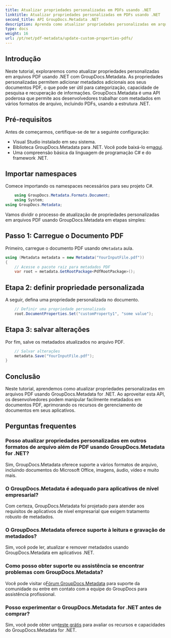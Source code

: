 ```yaml
---
title: Atualizar propriedades personalizadas em PDFs usando .NET
linktitle: Atualizar propriedades personalizadas em PDFs usando .NET
second_title: API GroupDocs.Metadata .NET
description: Aprenda como atualizar propriedades personalizadas em arquivos PDF usando .NET com GroupDocs.Metadata. Passos simples para manipular metadados PDF de forma eficiente.
type: docs
weight: 16
url: /pt/net/pdf-metadata/update-custom-properties-pdfs/
---
```

## Introdução
Neste tutorial, exploraremos como atualizar propriedades personalizadas em arquivos PDF usando .NET com GroupDocs.Metadata. As propriedades personalizadas permitem adicionar metadados adicionais aos seus documentos PDF, o que pode ser útil para categorização, capacidade de pesquisa e recuperação de informações. GroupDocs.Metadata é uma API poderosa que permite aos desenvolvedores trabalhar com metadados em vários formatos de arquivo, incluindo PDFs, usando a estrutura .NET.
## Pré-requisitos
Antes de começarmos, certifique-se de ter a seguinte configuração:
- Visual Studio instalado em seu sistema.
-  Biblioteca GroupDocs.Metadata para .NET. Você pode baixá-lo em[aqui](https://releases.groupdocs.com/metadata/net/).
- Uma compreensão básica da linguagem de programação C# e do framework .NET.

## Importar namespaces
Comece importando os namespaces necessários para seu projeto C#.
```csharp
    using GroupDocs.Metadata.Formats.Document;
    using System;
using GroupDocs.Metadata;
```

Vamos dividir o processo de atualização de propriedades personalizadas em arquivos PDF usando GroupDocs.Metadata em etapas simples:
## Passo 1: Carregue o Documento PDF
 Primeiro, carregue o documento PDF usando o`Metadata` aula.
```csharp
using (Metadata metadata = new Metadata("YourInputFile.pdf"))
{
    // Acesse o pacote raiz para metadados PDF
    var root = metadata.GetRootPackage<PdfRootPackage>();
```
## Etapa 2: definir propriedade personalizada
A seguir, defina uma propriedade personalizada no documento.
```csharp
    // Definir uma propriedade personalizada
    root.DocumentProperties.Set("customProperty1", "some value");
```
## Etapa 3: salvar alterações
Por fim, salve os metadados atualizados no arquivo PDF.
```csharp
    // Salvar alterações
    metadata.Save("YourInputFile.pdf");
}
```

## Conclusão
Neste tutorial, aprendemos como atualizar propriedades personalizadas em arquivos PDF usando GroupDocs.Metadata for .NET. Ao aproveitar esta API, os desenvolvedores podem manipular facilmente metadados em documentos PDF, aprimorando os recursos de gerenciamento de documentos em seus aplicativos.

## Perguntas frequentes
### Posso atualizar propriedades personalizadas em outros formatos de arquivo além de PDF usando GroupDocs.Metadata for .NET?
Sim, GroupDocs.Metadata oferece suporte a vários formatos de arquivo, incluindo documentos do Microsoft Office, imagens, áudio, vídeo e muito mais.
### O GroupDocs.Metadata é adequado para aplicativos de nível empresarial?
Com certeza, GroupDocs.Metadata foi projetado para atender aos requisitos de aplicativos de nível empresarial que exigem tratamento robusto de metadados.
### O GroupDocs.Metadata oferece suporte à leitura e gravação de metadados?
Sim, você pode ler, atualizar e remover metadados usando GroupDocs.Metadata em aplicativos .NET.
### Como posso obter suporte ou assistência se encontrar problemas com GroupDocs.Metadata?
 Você pode visitar o[Fórum GroupDocs.Metadata](https://forum.groupdocs.com/c/metadata/14) para suporte da comunidade ou entre em contato com a equipe do GroupDocs para assistência profissional.
### Posso experimentar o GroupDocs.Metadata for .NET antes de comprar?
 Sim, você pode obter um[teste grátis](https://releases.groupdocs.com/) para avaliar os recursos e capacidades do GroupDocs.Metadata for .NET.